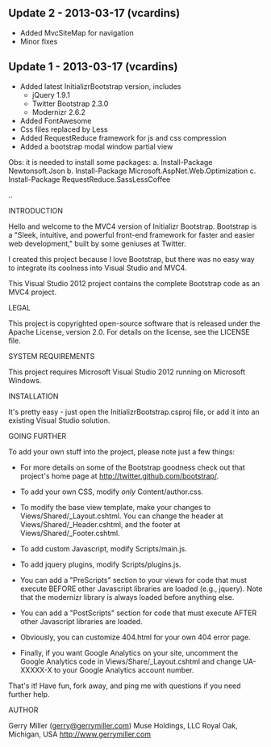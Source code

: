 Update 2 - 2013-03-17 (vcardins)
-------------------------------------------------------------------------
- Added MvcSiteMap for navigation
- Minor fixes 

Update 1 - 2013-03-17 (vcardins)
-------------------------------------------------------------------------

- Added latest InitializrBootstrap version, includes
  - jQuery 1.9.1
  - Twitter Bootstrap 2.3.0
  - Modernizr 2.6.2
- Added FontAwesome
- Css files replaced by Less 
- Added RequestReduce framework for js and css compression
- Added a bootstrap modal window partial view

Obs: it is needed to install some packages:
a. Install-Package Newtonsoft.Json
b. Install-Package Microsoft.AspNet.Web.Optimization
c. Install-Package RequestReduce.SassLessCoffee

..

INTRODUCTION

Hello and welcome to the MVC4 version of Initializr Bootstrap.  Bootstrap is
a "Sleek, intuitive, and powerful front-end framework for faster and easier
web development," built by some geniuses at Twitter.

I created this project because I love Bootstrap, but there was no easy
way to integrate its coolness into Visual Studio and MVC4.

This Visual Studio 2012 project contains the complete Bootstrap code
as an MVC4 project.

LEGAL

This project is copyrighted open-source software that is released under the Apache
License, version 2.0.  For details on the license, see the LICENSE file.

SYSTEM REQUIREMENTS

This project requires Microsoft Visual Studio 2012 running on Microsoft Windows.

INSTALLATION

It's pretty easy - just open the InitializrBootstrap.csproj file, or add it into an
existing Visual Studio solution.

GOING FURTHER

To add your own stuff into the project, please note just a few things:

* For more details on some of the Bootstrap goodness check out that
project's home page at http://twitter.github.com/bootstrap/.  

* To add your own CSS, modify *only* Content/author.css.

* To modify the base view template, make your changes to Views/Shared/_Layout.cshtml.
You can change the header at Views/Shared/_Header.cshtml, and the footer at
Views/Shared/_Footer.cshtml.

* To add custom Javascript, modify Scripts/main.js.

* To add jquery plugins, modify Scripts/plugins.js.

* You can add a "PreScripts" section to your views for code that must execute BEFORE
other Javascript libraries are loaded (e.g., jquery).  Note that the modernizr
library is always loaded before anything else.

* You can add a "PostScripts" section for code that must execute AFTER other
Javascript libraries are loaded.

* Obviously, you can customize 404.html for your own 404 error page.

* Finally, if you want Google Analytics on your site, uncomment the Google Analytics
code in Views/Share/_Layout.cshtml and change UA-XXXXX-X to your Google Analytics
account number.

That's it!  Have fun, fork away, and ping me with questions if you need further help.

AUTHOR

Gerry Miller (gerry@gerrymiller.com)
Muse Holdings, LLC
Royal Oak, Michigan, USA
http://www.gerrymiller.com

